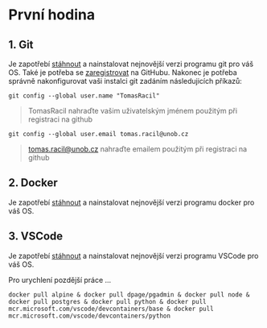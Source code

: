 # První hodina

## 1. Git

Je zapotřebí [stáhnout](https://git-scm.com/downloads) a nainstalovat nejnovější verzi programu git pro váš OS. Také je potřeba se [zaregistrovat](https://github.com/join?ref_cta=Sign+up&ref_loc=header+logged+out&ref_page=%2F&source=header-home) na GitHubu. Nakonec je potřeba správně nakonfigurovat vaši instalci git zadáním následujicích příkazů:

```shell
git config --global user.name "TomasRacil"
```

>TomasRacil nahraďte vašim uživatelským jménem použitým při registraci na github

```shell
git config --global user.email tomas.racil@unob.cz
```

>tomas.racil@unob.cz nahraďte emailem použitým při registraci na github

## 2. Docker

Je zapotřebí [stáhnout](https://www.docker.com/get-started) a nainstalovat nejnovější verzi programu docker pro váš OS.

## 3. VSCode

Je zapotřebí [stáhnout](https://code.visualstudio.com/) a nainstalovat nejnovější verzi programu VSCode pro váš OS.

Pro urychlení pozdější práce ...

```shell
docker pull alpine & docker pull dpage/pgadmin & docker pull node & docker pull postgres & docker pull python & docker pull mcr.microsoft.com/vscode/devcontainers/base & docker pull mcr.microsoft.com/vscode/devcontainers/python
```